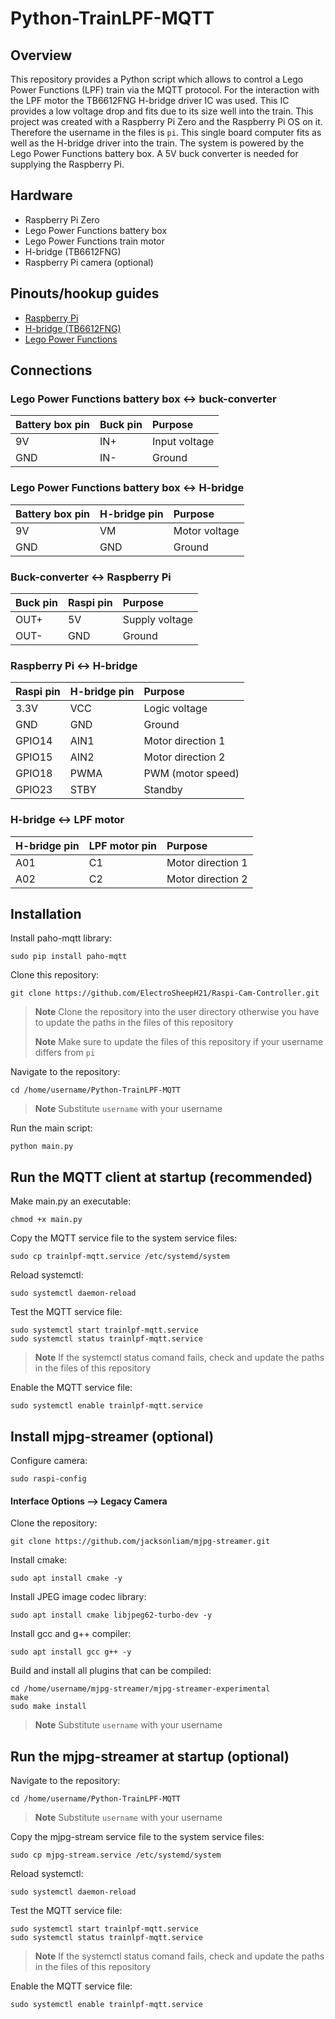 # Python-TrainLPF-MQTT

## Overview
This repository provides a Python script which allows to control a Lego Power Functions (LPF) train via the MQTT protocol. For the interaction with the LPF motor the TB6612FNG H-bridge driver IC was used. This IC provides a low voltage drop and fits due to its size well into the train. This project was created with a Raspberry Pi Zero and the Raspberry Pi OS on it. Therefore the username in the files is `pi`. This single board computer fits as well as the H-bridge driver into the train. The system is powered by the Lego Power Functions battery box. A 5V buck converter is needed for supplying the Raspberry Pi.

## Hardware
- Raspberry Pi Zero
- Lego Power Functions battery box
- Lego Power Functions train motor
- H-bridge (TB6612FNG)
- Raspberry Pi camera (optional)

## Pinouts/hookup guides
- [Raspberry Pi](https://pinout.xyz/)
- [H-bridge (TB6612FNG)](https://learn.sparkfun.com/tutorials/tb6612fng-hookup-guide?_ga=2.26950901.915922753.1659629747-1165382823.1659533506)
- [Lego Power Functions](https://scuttlebots.com/2014/03/02/lego-pf-hacking-wiring/)

## Connections
### Lego Power Functions battery box <-> buck-converter
| Battery box pin | Buck pin | Purpose            |
|:----------------|:---------|:-------------------|
| 9V              | IN+      | Input voltage |
| GND             | IN-      | Ground             |

### Lego Power Functions battery box <-> H-bridge
| Battery box pin | H-bridge pin | Purpose       |
|:----------------|:-------------|:--------------|
| 9V              | VM           | Motor voltage |
| GND             | GND          | Ground        |

### Buck-converter <-> Raspberry Pi
| Buck pin | Raspi pin | Purpose           |
|:---------|:----------|:------------------|
| OUT+     | 5V        | Supply voltage    |
| OUT-     | GND       | Ground            |

### Raspberry Pi <-> H-bridge
| Raspi pin | H-bridge pin | Purpose           |
|:----------|:-------------|:------------------|
| 3.3V      | VCC          | Logic voltage     |
| GND       | GND          | Ground            |
| GPIO14    | AIN1         | Motor direction 1 |
| GPIO15    | AIN2         | Motor direction 2 |
| GPIO18    | PWMA         | PWM (motor speed) |
| GPIO23    | STBY         | Standby           |

### H-bridge <-> LPF motor
| H-bridge pin | LPF motor pin | Purpose           |
|:-------------|:--------------|:------------------|
| A01          | C1            | Motor direction 1 |
| A02          | C2            | Motor direction 2 |


## Installation
Install paho-mqtt library:
```
sudo pip install paho-mqtt
```

Clone this repository:
```
git clone https://github.com/ElectroSheepH21/Raspi-Cam-Controller.git
```
> **Note**
> Clone the repository into the user directory otherwise you have to update the paths in the files of this repository
> 
> **Note**
> Make sure to update the files of this repository if your username differs from `pi`

Navigate to the repository:
```
cd /home/username/Python-TrainLPF-MQTT
```
> **Note**
> Substitute `username` with your username

Run the main script:
```
python main.py
```

## Run the MQTT client at startup (recommended)
Make main.py an executable:
```
chmod +x main.py
```

Copy the MQTT service file to the system service files:
```
sudo cp trainlpf-mqtt.service /etc/systemd/system
```

Reload systemctl:
```
sudo systemctl daemon-reload
```

Test the MQTT service file:
```
sudo systemctl start trainlpf-mqtt.service
sudo systemctl status trainlpf-mqtt.service
```
> **Note**
> If the systemctl status comand fails, check and update the paths in the files of this repository

Enable the MQTT service file:

```
sudo systemctl enable trainlpf-mqtt.service
```

## Install mjpg-streamer (optional)
Configure camera:
```
sudo raspi-config
```
#### Interface Options --> Legacy Camera
Clone the repository:

```
git clone https://github.com/jacksonliam/mjpg-streamer.git
```

Install cmake:
```
sudo apt install cmake -y
```

Install JPEG image codec library:
```
sudo apt install cmake libjpeg62-turbo-dev -y
```

Install gcc and g++ compiler:
```
sudo apt install gcc g++ -y
```

Build and install all plugins that can be compiled:
```
cd /home/username/mjpg-streamer/mjpg-streamer-experimental
make
sudo make install
```
> **Note**
> Substitute `username` with your username

## Run the mjpg-streamer at startup (optional)
Navigate to the repository:
```
cd /home/username/Python-TrainLPF-MQTT
```
> **Note**
> Substitute `username` with your username

Copy the mjpg-stream service file to the system service files:
```
sudo cp mjpg-stream.service /etc/systemd/system
```

Reload systemctl:
```
sudo systemctl daemon-reload
```

Test the MQTT service file:
```
sudo systemctl start trainlpf-mqtt.service
sudo systemctl status trainlpf-mqtt.service
```
> **Note**
> If the systemctl status comand fails, check and update the paths in the files of this repository

Enable the MQTT service file:
```
sudo systemctl enable trainlpf-mqtt.service
```
